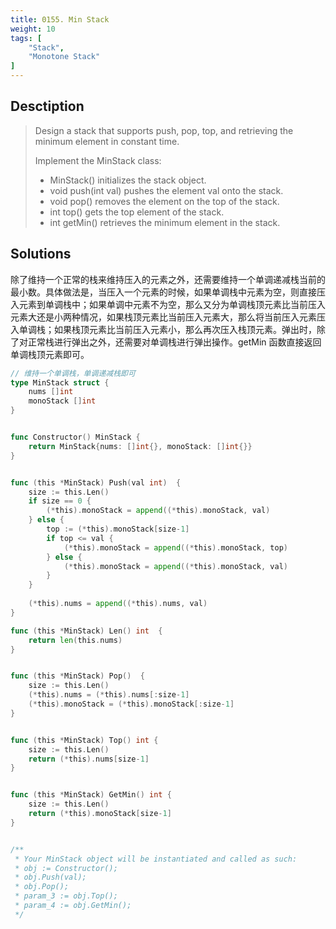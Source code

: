 ```yaml
---
title: 0155. Min Stack
weight: 10
tags: [
	"Stack",
	"Monotone Stack"
]
---
```

## Desctiption
> Design a stack that supports push, pop, top, and retrieving the minimum element in constant time.
> 
> Implement the MinStack class:
> 
> - MinStack() initializes the stack object.
> - void push(int val) pushes the element val onto the stack.
> - void pop() removes the element on the top of the stack.
> - int top() gets the top element of the stack.
> - int getMin() retrieves the minimum element in the stack.


## Solutions
除了维持一个正常的栈来维持压入的元素之外，还需要维持一个单调递减栈当前的最小数。具体做法是，当压入一个元素的时候，如果单调栈中元素为空，则直接压入元素到单调栈中；如果单调中元素不为空，那么又分为单调栈顶元素比当前压入元素大还是小两种情况，如果栈顶元素比当前压入元素大，那么将当前压入元素压入单调栈；如果栈顶元素比当前压入元素小，那么再次压入栈顶元素。弹出时，除了对正常栈进行弹出之外，还需要对单调栈进行弹出操作。getMin 函数直接返回单调栈顶元素即可。
```go
// 维持一个单调栈，单调递减栈即可
type MinStack struct {
    nums []int
    monoStack []int
}


func Constructor() MinStack {
    return MinStack{nums: []int{}, monoStack: []int{}}
}


func (this *MinStack) Push(val int)  {
    size := this.Len()
    if size == 0 {
        (*this).monoStack = append((*this).monoStack, val)
    } else {
        top := (*this).monoStack[size-1]
        if top <= val {
            (*this).monoStack = append((*this).monoStack, top)
        } else {
            (*this).monoStack = append((*this).monoStack, val)
        }
    }
    
    (*this).nums = append((*this).nums, val)
}

func (this *MinStack) Len() int  {
    return len(this.nums)
}


func (this *MinStack) Pop()  {
    size := this.Len()
    (*this).nums = (*this).nums[:size-1]
    (*this).monoStack = (*this).monoStack[:size-1]
}


func (this *MinStack) Top() int {
    size := this.Len()
    return (*this).nums[size-1]
}


func (this *MinStack) GetMin() int {
    size := this.Len()
    return (*this).monoStack[size-1]
}


/**
 * Your MinStack object will be instantiated and called as such:
 * obj := Constructor();
 * obj.Push(val);
 * obj.Pop();
 * param_3 := obj.Top();
 * param_4 := obj.GetMin();
 */
 ```
